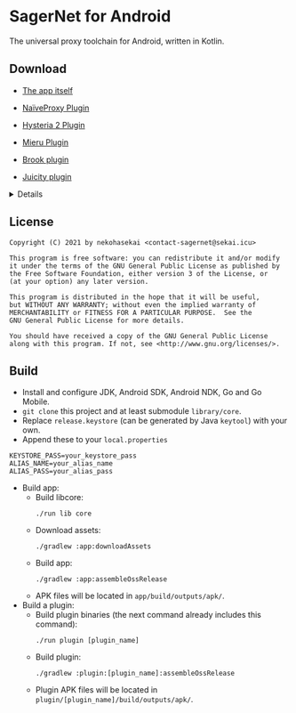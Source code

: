 # SagerNet for Android

The universal proxy toolchain for Android, written in Kotlin.

## Download

- [The app itself](https://github.com/dyhkwong/SagerNet/releases/latest)

- [NaïveProxy Plugin](https://github.com/dyhkwong/SagerNet/releases?q=naive-plugin)

- [Hysteria 2 Plugin](https://github.com/dyhkwong/SagerNet/releases?q=hysteria-plugin-2)

- [Mieru Plugin](https://github.com/dyhkwong/SagerNet/releases?q=mieru-plugin-3)

- [Brook plugin](https://github.com/dyhkwong/SagerNet/releases?q=brook-plugin)

- [Juicity plugin](https://github.com/dyhkwong/SagerNet/releases?q=juicity-plugin)

<details>

  - [TUIC v5 plugin](https://github.com/dyhkwong/SagerNet/releases/tag/tuic-plugin-1.0.0-1)

  - [TUIC v4 plugin](https://github.com/dyhkwong/SagerNet/releases/tag/tuic-plugin-0.8.5-1)

  - [Hysteria 1 Plugin](https://github.com/dyhkwong/SagerNet/releases/tag/hysteria-plugin-1.3.5-1)

  - [Mieru Plugin, version 2](https://github.com/dyhkwong/SagerNet/releases/tag/mieru-plugin-2.7.0-1)

  - [Mieru Plugin, version 1](https://github.com/dyhkwong/SagerNet/releases/tag/mieru-plugin-1.15.1-1)

  - [Trojan-Go Plugin](https://github.com/dyhkwong/SagerNet/releases/tag/trojan-go-plugin-0.10.6-1)

  - [ShadowTLS plugin](https://github.com/dyhkwong/SagerNet/releases/tag/shadowtls-plugin-0.2.25-1) (must be used with chain proxy)

</details>

## License

```
Copyright (C) 2021 by nekohasekai <contact-sagernet@sekai.icu>

This program is free software: you can redistribute it and/or modify
it under the terms of the GNU General Public License as published by
the Free Software Foundation, either version 3 of the License, or
(at your option) any later version.

This program is distributed in the hope that it will be useful,
but WITHOUT ANY WARRANTY; without even the implied warranty of
MERCHANTABILITY or FITNESS FOR A PARTICULAR PURPOSE.  See the
GNU General Public License for more details.

You should have received a copy of the GNU General Public License
along with this program. If not, see <http://www.gnu.org/licenses/>.
```

## Build
- Install and configure JDK, Android SDK, Android NDK, Go and Go Mobile.
- `git clone` this project and at least submodule `library/core`.
- Replace `release.keystore` (can be generated by Java `keytool`) with your own.
- Append these to your `local.properties`
```
KEYSTORE_PASS=your_keystore_pass
ALIAS_NAME=your_alias_name
ALIAS_PASS=your_alias_pass
```
- Build app:
  - Build libcore:
    ```
    ./run lib core
    ```
  - Download assets:
    ```
    ./gradlew :app:downloadAssets
    ```
  - Build app:
    ```
    ./gradlew :app:assembleOssRelease
    ```
  - APK files will be located in `app/build/outputs/apk/`.
- Build a plugin:
  - Build plugin binaries (the next command already includes this command):
    ```
    ./run plugin [plugin_name]
    ```
  - Build plugin:
    ```
    ./gradlew :plugin:[plugin_name]:assembleOssRelease
    ```
  - Plugin APK files will be located in `plugin/[plugin_name]/build/outputs/apk/`.
